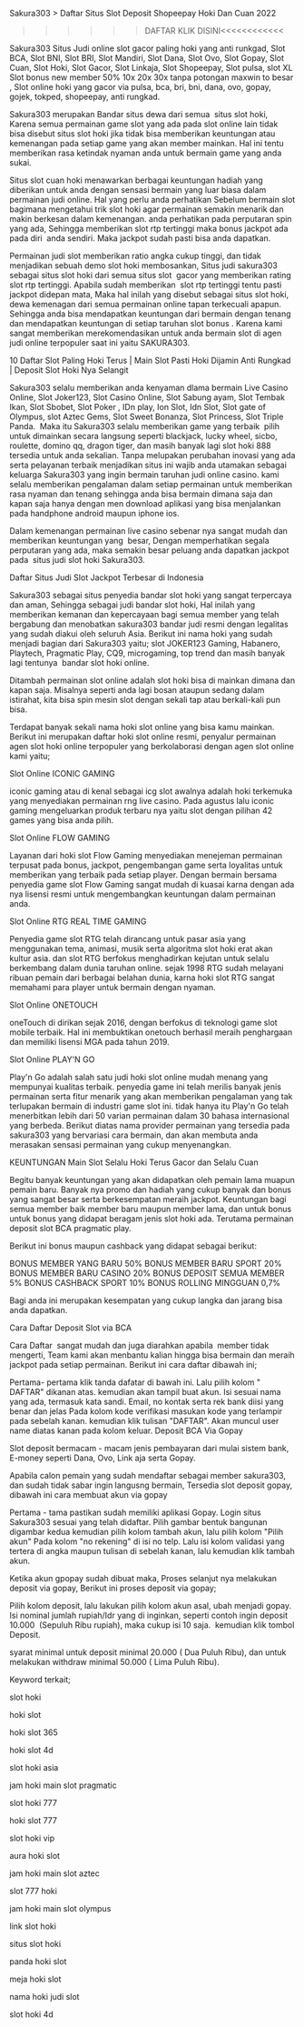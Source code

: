 


Sakura303 > Daftar Situs Slot Deposit Shopeepay Hoki Dan Cuan 2022

>>>>>>DAFTAR KLIK DISINI<<<<<<<<<<<<




Sakura303 Situs Judi online slot gacor paling hoki yang anti runkgad, Slot BCA, Slot BNI, Slot BRI, Slot Mandiri, Slot Dana, Slot Ovo, Slot Gopay, Slot Cuan, Slot Hoki, Slot Gacor, Slot Linkaja, Slot Shopeepay, Slot pulsa, slot XL Slot bonus new member 50% 10x 20x 30x tanpa potongan maxwin to besar , Slot online hoki yang gacor via pulsa, bca, bri, bni, dana, ovo, gopay, gojek, tokped, shopeepay, anti rungkad.

Sakura303 merupakan Bandar situs dewa dari semua  situs slot hoki, Karena semua permainan game slot yang ada pada slot online lain tidak bisa disebut situs slot hoki jika tidak bisa memberikan keuntungan atau kemenangan pada setiap game yang akan member mainkan. Hal ini tentu memberikan rasa ketindak nyaman anda untuk bermain game yang anda sukai.

Situs slot cuan hoki menawarkan berbagai keuntungan hadiah yang diberikan untuk anda dengan sensasi bermain yang luar biasa dalam permainan judi online. Hal yang perlu anda perhatikan Sebelum bermain slot bagimana mengetahui trik slot hoki agar permainan semakin menarik dan makin berkesan dalam kemenangan. anda perhatikan pada perputaran spin  yang ada, Sehingga memberikan slot rtp tertinggi maka bonus jackpot ada pada diri  anda sendiri. Maka jackpot sudah pasti bisa anda dapatkan.

Permainan judi slot memberikan ratio angka cukup tinggi, dan tidak menjadikan sebuah demo slot hoki membosankan, Situs judi sakura303 sebagai situs slot hoki dari semua situs slot  gacor yang memberikan rating slot rtp tertinggi. Apabila sudah memberikan  slot rtp tertinggi tentu pasti jackpot didepan mata, Maka hal inilah yang disebut sebagai situs slot hoki, dewa kemenagan dari semua permainan online tapan terkecuali apapun. Sehingga anda bisa mendapatkan keuntungan dari bermain dengan tenang dan mendapatkan keuntungan di setiap taruhan slot bonus . Karena kami sangat memberikan merekomendasikan untuk anda bermain slot di agen judi online terpopuler saat ini yaitu SAKURA303.

10 Daftar Slot Paling Hoki Terus | Main Slot Pasti Hoki Dijamin Anti Rungkad | Deposit Slot Hoki Nya Selangit




Sakura303 selalu memberikan anda kenyaman dlama bermain Live Casino Online, Slot Joker123, Slot Casino Online, Slot Sabung ayam, Slot Tembak Ikan, Slot Sbobet, Slot Poker , IDn play, Ion Slot, Idn Slot, Slot gate of Olympus, slot Aztec Gems, Slot Sweet Bonanza, Slot Princess, Slot Triple Panda.  Maka itu Sakura303 selalu memberikan game yang terbaik  pilih untuk dimainkan secara langsung seperti blackjack, lucky wheel, sicbo, roulette, domino qq, dragon tiger, dan masih banyak lagi slot hoki 888 tersedia untuk anda sekalian. Tanpa melupakan perubahan inovasi yang ada serta pelayanan terbaik menjadikan situs ini wajib anda utamakan sebagai keluarga Sakura303 yang ingin bermain taruhan judi online casino. kami selalu memberikan pengalaman dalam setiap permainan untuk memberikan rasa nyaman dan tenang sehingga anda bisa bermain dimana saja dan kapan saja hanya dengan men download aplikasi yang bisa menjalankan pada handphone android maupun iphone ios.

Dalam kemenangan permainan live casino sebenar nya sangat mudah dan memberikan keuntungan yang  besar, Dengan memperhatikan segala perputaran yang ada, maka semakin besar peluang anda dapatkan jackpot pada  situs judi slot hoki Sakura303.




Daftar Situs Judi Slot Jackpot Terbesar di Indonesia

Sakura303 sebagai situs penyedia bandar slot hoki yang sangat terpercaya dan aman, Sehingga sebagai judi bandar slot hoki, Hal inilah yang memberikan kemanan dan kepercayaan bagi semua member yang telah bergabung dan menobatkan sakura303 bandar judi resmi dengan legalitas yang sudah diakui oleh seluruh Asia. Berikut ini nama hoki yang sudah menjadi bagian dari Sakura303 yaitu; slot JOKER123 Gaming, Habanero, Playtech, Pragmatic Play, CQ9, microgaming, top trend dan masih banyak lagi tentunya  bandar slot hoki online.

Ditambah permainan slot online adalah slot hoki bisa di mainkan dimana dan kapan saja. Misalnya seperti anda lagi bosan ataupun sedang dalam istirahat, kita bisa spin mesin slot dengan sekali tap atau berkali-kali pun bisa.

Terdapat banyak sekali nama hoki slot online yang bisa kamu mainkan. Berikut ini merupakan daftar hoki slot online resmi, penyalur permainan agen slot hoki online terpopuler yang berkolaborasi dengan agen slot online kami yaitu;

Slot Online ICONIC GAMING

iconic gaming atau di kenal sebagai icg slot awalnya adalah hoki terkemuka yang menyediakan permainan rng live casino. Pada agustus lalu iconic gaming mengeluarkan produk terbaru nya yaitu slot dengan pilihan 42 games yang bisa anda pilih.

Slot Online FLOW GAMING

Layanan dari hoki slot Flow Gaming menyediakan menejeman permainan terpusat pada bonus, jackpot, pengembangan game serta loyalitas untuk memberikan yang terbaik pada setiap player. Dengan bermain bersama penyedia game slot Flow Gaming sangat mudah di kuasai karna dengan ada nya lisensi resmi untuk mengembangkan keuntungan dalam permainan anda.

Slot Online RTG REAL TIME GAMING

Penyedia game slot RTG telah dirancang untuk pasar asia yang menggunakan tema, animasi, musik serta algoritma slot hoki erat akan kultur asia. dan slot RTG berfokus menghadirkan kejutan untuk selalu berkembang dalam dunia taruhan online. sejak 1998 RTG sudah melayani ribuan pemain dari berbagai belahan dunia, karna hoki slot RTG sangat memahami para player untuk bermain dengan nyaman.

Slot Online ONETOUCH

oneTouch di dirikan sejak 2016, dengan berfokus di teknologi game slot mobile terbaik. Hal ini membuktikan onetouch berhasil meraih penghargaan dan memiliki lisensi MGA pada tahun 2019. 

Slot Online PLAY'N GO

Play'n Go adalah salah satu judi hoki slot online mudah menang yang mempunyai kualitas terbaik. penyedia game ini telah merilis banyak jenis permainan serta fitur menarik yang akan memberikan pengalaman yang tak terlupakan bermain di industri game slot ini. tidak hanya itu Play'n Go telah menerbitkan lebih dari 50 varian permainan dalam 30 bahasa internasional yang berbeda. Berikut diatas nama provider permainan yang tersedia pada sakura303 yang bervariasi cara bermain, dan akan membuta anda merasakan sensasi permainan yang cukup menyenangkan.



KEUNTUNGAN Main Slot Selalu Hoki Terus Gacor dan Selalu Cuan

Begitu banyak keuntungan yang akan didapatkan oleh pemain lama muapun pemain baru. Banyak nya promo dan hadiah yang cukup banyak dan bonus yang sangat besar serta berkesempatan meraih jackpot. Keuntungan bagi semua member baik member baru maupun member lama, dan untuk bonus untuk bonus yang didapat beragam jenis slot hoki ada. Terutama permainan deposit slot BCA pragmatic play.

Berikut ini bonus maupun cashback yang didapat sebagai berikut:

BONUS MEMBER YANG BARU 50%
BONUS MEMBER BARU SPORT 20%
BONUS MEMBER BARU CASINO 20%
BONUS DEPOSIT SEMUA MEMBER 5%
BONUS CASHBACK SPORT 10%
BONUS ROLLING MINGGUAN 0,7%



Bagi anda ini merupakan kesempatan yang cukup langka dan jarang bisa anda dapatkan.




Cara Daftar Deposit Slot via BCA




Cara Daftar  sangat mudah dan juga diarahkan apabila  member tidak mengerti, Team kami akan menbantu kalian hingga bisa bermain dan meraih jackpot pada setiap permainan. Berikut ini cara daftar dibawah ini;

Pertama- pertama klik tanda dafatar di bawah ini.
Lalu pilih kolom " DAFTAR" dikanan atas.
kemudian akan tampil buat akun.
Isi sesuai nama yang ada, termasuk kata sandi.
Email, no kontak serta rek bank diisi yang benar dan jelas
Pada kolom kode verifikasi masukan kode yang terlampir pada sebelah kanan.
kemudian klik tulisan "DAFTAR".
Akan muncul user name diatas kanan pada kolom keluar.
Deposit BCA Via Gopay

Slot deposit bermacam - macam jenis pembayaran dari mulai sistem bank, E-money seperti Dana, Ovo, Link aja serta Gopay.

Apabila calon pemain yang sudah mendaftar sebagai member sakura303, dan sudah tidak sabar ingin langusng bermain, Tersedia slot deposit gopay, dibawah ini cara membuat akun via gopay

Pertama - tama pastikan sudah memiliki aplikasi Gopay.
Login situs Sakura303 sesuai yang telah didaftar.
Pilih gambar bentuk bangunan digambar kedua
kemudian pilih kolom tambah akun, lalu pilih kolom "Pilih akun"
Pada kolom "no rekening" di isi no telp.
Lalu isi kolom validasi yang tertera di angka maupun tulisan di sebelah kanan, lalu kemudian klik tambah akun.

Ketika akun gpopay sudah dibuat maka, Proses selanjut nya melakukan deposit via gopay, Berikut ini proses deposit via gopay;

Pilih kolom deposit, lalu lakukan pilih kolom akun asal, ubah menjadi gopay.
Isi nominal jumlah rupiah/Idr yang di inginkan, seperti contoh ingin deposit 10.000  (Sepuluh Ribu rupiah), maka cukup isi 10 saja. 
kemudian klik tombol Deposit.

syarat minimal untuk deposit minimal 20.000 ( Dua Puluh Ribu), dan untuk melakukan withdraw minimal 50.000 ( Lima Puluh Ribu).




Keyword terkait;

slot hoki

hoki slot

hoki slot 365

hoki slot 4d

slot hoki asia

jam hoki main slot pragmatic

slot hoki 777

hoki slot 777

slot hoki vip

aura hoki slot

jam hoki main slot aztec

slot 777 hoki

jam hoki main slot olympus

link slot hoki

situs slot hoki

panda hoki slot

meja hoki slot

nama hoki judi slot

slot hoki 4d


